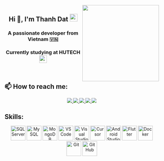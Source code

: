<!-- <img align="left" width="400" src="https://github.githubassets.com/images/modules/profile/profile-first-repo.svg" /> -->
<img align="right" width="250" src="https://github.com/datjpro.png" />
<!-- <img align="right" width="64" src="https://img.icons8.com/color/48/vietnam-circular.png" /> -->

<h2 align="center">Hi 👋, I'm Thanh Dat <img src="https://upload.wikimedia.org/wikipedia/commons/2/21/Flag_of_Vietnam.svg" width="25"/></h2>
<p align="center">
  <h3 align="center">A passionate developer from Vietnam 🇻🇳 </h3>
  <h3 align="center">Currently studying at HUTECH <img align="center" width="25" src="https://api.hutech.edu.vn/files/public/file-avatar/mq/0da4239d1cc3bc00d17c6291007290c0.jpegpng="HUTECH Logo"/> </h3>
</p>


<br />

## 📫 How to reach me:

<p align="center">
  <a href="https://www.linkedin.com/in/to-datj-a10619358/" target="_blank">
    <img src="https://img.icons8.com/fluent/48/000000/linkedin.png"/>
  </a>
  <a href="https://www.facebook.com/datj2207/" alt="Facebook">
    <img src="https://img.icons8.com/fluent/48/000000/facebook-new.png" target="_blank" />
  </a> 
  <a href="https://github.com/datjpro" alt="Github">
    <img src="https://img.icons8.com/fluent/48/000000/github.png"/>
  </a> 
  <a href="https://www.youtube.com/@To_Pham_Thanh_at_" alt="Youtube channel" target="_blank" >
    <img src="https://img.icons8.com/fluent/48/000000/youtube-play.png"/>
  </a>
  <a href="mailto:todat2207@gmail.com" alt="Email">
    <img src="https://img.icons8.com/fluent/48/000000/mailing.png"/>
  </a>
</p>

## Skills:
<p align="center">
  <img src="https://img.icons8.com/color/48/000000/microsoft-sql-server.png" alt="SQL Server" width="48" height="48"/>
  <img src="https://img.icons8.com/color/48/000000/mysql-logo.png" alt="MySQL" width="48" height="48"/>
  <img src="https://img.icons8.com/color/48/000000/mongodb.png" alt="MongoDB" width="48" height="48"/>
  <img src="https://img.icons8.com/color/48/000000/visual-studio-code-2019.png" alt="VS Code" width="48" height="48"/>
  <img src="https://img.icons8.com/color/48/000000/visual-studio--v2.png" alt="Visual Studio" width="48" height="48"/>
  <img src="https://img.icons8.com/ios-filled/50/000000/cursor.png" alt="Cursor" width="48" height="48"/>
  <img src="https://img.icons8.com/color/48/000000/android-studio.png" alt="Android Studio" width="48" height="48"/>
  <img src="https://img.icons8.com/color/48/000000/flutter.png" alt="Flutter" width="48" height="48"/>
  <img src="https://img.icons8.com/color/48/000000/docker.png" alt="Docker" width="48" height="48"/>
  <img src="https://img.icons8.com/color/48/000000/git.png" alt="Git" width="48" height="48"/>
  <img src="https://img.icons8.com/color/48/000000/github-2.png" alt="GitHub" width="48" height="48"/>
  
</p>


